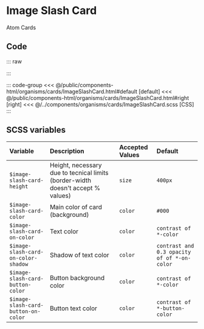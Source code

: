 # Image Slash Card
<Badge type="tip">Atom</Badge> <Badge type="info">Cards</Badge>

## Code

::: raw
<div class="dev-section">
    <!--@include: ../../public/components-html/organisms/cards/ImageSlashCard.html -->
</div>
:::

::: code-group
<<< @/public/components-html/organisms/cards/ImageSlashCard.html#default [default]
<<< @/public/components-html/organisms/cards/ImageSlashCard.html#right [right]
<<< @/../components/organisms/cards/ImageSlashCard.scss [CSS]
:::

## SCSS variables

| Variable                             | Description                                                                     | Accepted Values | Default                                     |
|:-------------------------------------|:--------------------------------------------------------------------------------|:----------------|:--------------------------------------------|
| `$image-slash-card-height`           | Height, necessary due to tecnical limits (border-width doesn't accept % values) | `size`          | `400px`                                     |
| `$image-slash-card-color`            | Main color of card (background)                                                 | `color`         | `#000`                                      |
| `$image-slash-card-on-color`         | Text color                                                                      | `color`         | `contrast of *-color`                       |
| `$image-slash-card-on-color-shadow`  | Shadow of text color                                                            | `color`         | `contrast and 0.3 opacity of of *-on-color` |
| `$image-slash-card-button-color`     | Button background color                                                         | `color`         | `contrast of *-color`                       |
| `$image-slash-card-button-on-color`  | Button text color                                                               | `color`         | `contrast of *-button-color`                |

<style lang="scss">
@import "docs/theme.scss";

$image-slash-card-color: $primary-color;
$image-slash-card-button-color: $secondary-color;
$image-slash-card-on-color: #fff;
$image-slash-card-button-on-color: #fff;

@import "components/organisms/cards/ImageSlashCard.scss";
</style>
